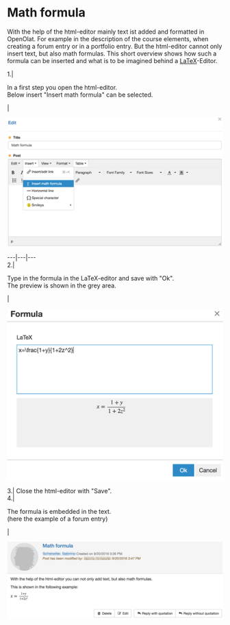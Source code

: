 # Math formula

With the help of the html-editor mainly text ist added and formatted in
OpenOlat. For example in the description of the course elements, when creating
a forum entry or in a portfolio entry. But the html-editor cannot only insert
text, but also math formulas. This short overview shows how such a formula can
be inserted and what is to be imagined behind a
[LaTeX](https://en.wikipedia.org/wiki/LaTeX)-Editor.

1.|

In a first step you open the html-editor.  
Below insert "Insert math formula" can be selected.  

  

|

![](assets/math_formel_insert_EN.png)  
  
---|---|---  
2.|

Type in the formula in the LaTeX-editor and save with "Ok".  
The preview is shown in the grey area.

|

![](assets/math_formel_formula_EN.png)  
  
3.| Close the html-editor with "Save".  
4.|

The formula is embedded in the text.  
(here the example of a forum entry)

|

![](assets/math_forme_intext_EN.png)

